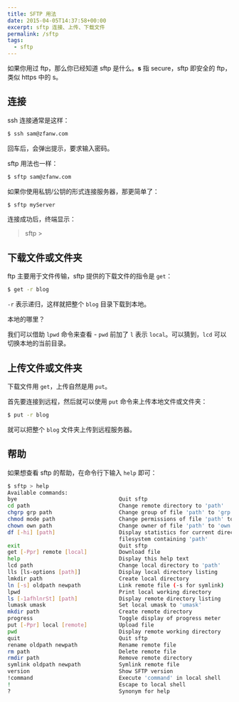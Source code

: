 ```yaml
---
title: SFTP 用法
date: 2015-04-05T14:37:58+00:00
excerpt: sftp 连接、上传、下载文件
permalink: /sftp
tags:
  - sftp
---
```


如果你用过 ftp，那么你已经知道 sftp 是什么。**s** 指 secure，sftp 即安全的 ftp，类似 https 中的 s。

## 连接

ssh 连接通常是这样：

```bash
$ ssh sam@zfanw.com
```
回车后，会弹出提示，要求输入密码。

sftp 用法也一样：

```bash
$ sftp sam@zfanw.com
```
如果你使用私钥/公钥的形式连接服务器，那更简单了：

```bash
$ sftp myServer
```
连接成功后，终端显示：

> sftp >

## 下载文件或文件夹

ftp 主要用于文件传输，sftp 提供的下载文件的指令是 `get`：

```bash
$ get -r blog
```
`-r` 表示递归，这样就把整个 `blog` 目录下载到本地。

本地的哪里？

我们可以借助 `lpwd` 命令来查看 - `pwd` 前加了 `l` 表示 `local`。可以猜到，`lcd` 可以切换本地的当前目录。

## 上传文件或文件夹

下载文件用 `get`，上传自然是用 `put`。

首先要连接到远程，然后就可以使用 `put` 命令来上传本地文件或文件夹：

```bash
$ put -r blog
```
就可以把整个 `blog` 文件夹上传到远程服务器。

## 帮助

如果想查看 sftp 的帮助，在命令行下输入 `help` 即可：

```bash
$ sftp > help
Available commands:
bye                                Quit sftp
cd path                            Change remote directory to 'path'
chgrp grp path                     Change group of file 'path' to 'grp'
chmod mode path                    Change permissions of file 'path' to 'mode'
chown own path                     Change owner of file 'path' to 'own'
df [-hi] [path]                    Display statistics for current directory or
                                   filesystem containing 'path'
exit                               Quit sftp
get [-Ppr] remote [local]          Download file
help                               Display this help text
lcd path                           Change local directory to 'path'
lls [ls-options [path]]            Display local directory listing
lmkdir path                        Create local directory
ln [-s] oldpath newpath            Link remote file (-s for symlink)
lpwd                               Print local working directory
ls [-1afhlnrSt] [path]             Display remote directory listing
lumask umask                       Set local umask to 'umask'
mkdir path                         Create remote directory
progress                           Toggle display of progress meter
put [-Ppr] local [remote]          Upload file
pwd                                Display remote working directory
quit                               Quit sftp
rename oldpath newpath             Rename remote file
rm path                            Delete remote file
rmdir path                         Remove remote directory
symlink oldpath newpath            Symlink remote file
version                            Show SFTP version
!command                           Execute 'command' in local shell
!                                  Escape to local shell
?                                  Synonym for help
```